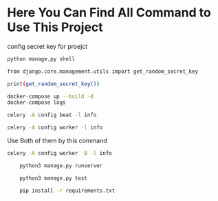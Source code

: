 # Here You Can Find All Command to Use This Project
config secret key for proejct
```bash
python manage.py shell
```

```bash
from django.core.management.utils import get_random_secret_key
```

```bash
print(get_random_secret_key())
```
```bash
docker-compose up --build -d
docker-compose logs

```

```bash
celery -A config beat -l info
```
```bash
celery -A config worker -l info
```
Use Both of them by this command
```bash
celery -A config worker -B -l info
```
```bash
    python3 manage.py runserver
```


```bash
    python3 manage.py test
```

```bash
    pip install -r requirements.txt
```